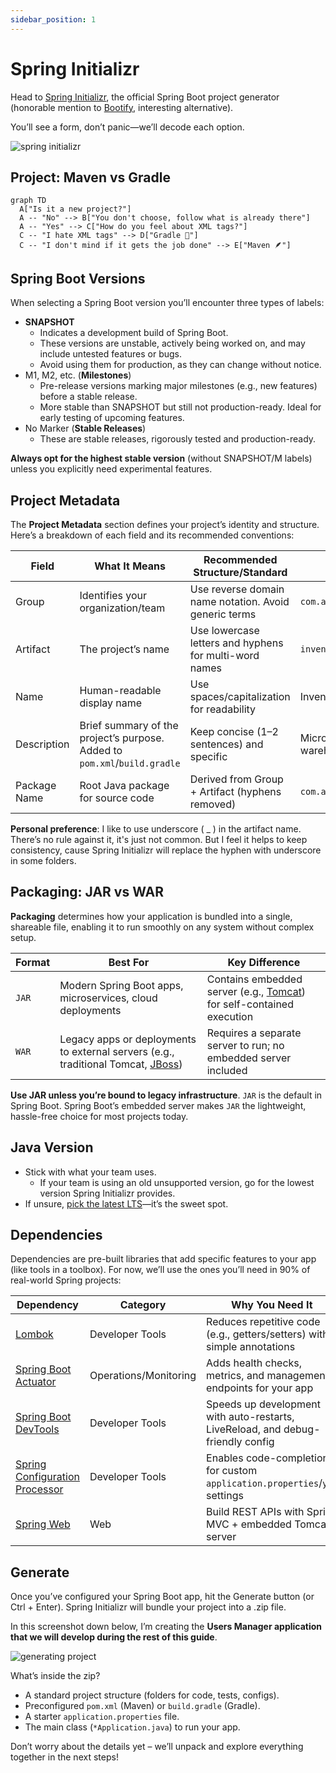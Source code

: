 ```yaml
---
sidebar_position: 1
---
```


# Spring Initializr

Head to [Spring Initializr](https://start.spring.io/), the official Spring Boot project generator (honorable mention to [Bootify](https://bootify.io/), interesting alternative).

You’ll see a form, don’t panic—we’ll decode each option.

<div>
  <img src={require('@site/static/img/lets-create-a-spring-boot-project/spring-initializr.png').default} alt="spring initializr" />
</div>

## Project: Maven vs Gradle

```mermaid
graph TD
  A["Is it a new project?"]
  A -- "No" --> B["You don't choose, follow what is already there"]
  A -- "Yes" --> C["How do you feel about XML tags?"]
  C -- "I hate XML tags" --> D["Gradle 🐘"]
  C -- "I don't mind if it gets the job done" --> E["Maven 🪶"]
```

## Spring Boot Versions 

When selecting a Spring Boot version you’ll encounter three types of labels:

* **SNAPSHOT**
  * Indicates a development build of Spring Boot.
  * These versions are unstable, actively being worked on, and may include untested features or bugs.
  * Avoid using them for production, as they can change without notice.
* M1, M2, etc. (**Milestones**)
  * Pre-release versions marking major milestones (e.g., new features) before a stable release.
  * More stable than SNAPSHOT but still not production-ready. Ideal for early testing of upcoming features.
* No Marker (**Stable Releases**)
  * These are stable releases, rigorously tested and production-ready.

**Always opt for the highest stable version** (without SNAPSHOT/M labels) unless you explicitly need experimental features.

## Project Metadata

The **Project Metadata** section defines your project’s identity and structure. Here’s a breakdown of each field and its recommended conventions:

| Field        | What It Means                                                             | Recommended Structure/Standard                         | Example                                       |
|--------------|---------------------------------------------------------------------------|--------------------------------------------------------|-----------------------------------------------|
| Group        | Identifies your organization/team                                         | Use reverse domain name notation. Avoid generic terms  | `com.acme`                                    |
| Artifact     | The project’s name                                                        | Use lowercase letters and hyphens for multi-word names | `inventory-service`                           |
| Name         | Human-readable display name                                               | Use spaces/capitalization for readability              | Inventory Management                          |
| Description  | Brief summary of the project’s purpose. Added to `pom.xml`/`build.gradle` | Keep concise (1–2 sentences) and specific              | Microservice for tracking warehouse inventory |
| Package Name | Root Java package for source code                                         | Derived from Group + Artifact (hyphens removed)        | `com.acme.inventoryservice`                   |

**Personal preference**: I like to use underscore ( _ ) in the artifact name. There’s no rule against it, it's just not common. But I feel it helps to keep consistency, cause Spring Initializr will replace the hyphen with underscore in some folders.

## Packaging: JAR vs WAR

**Packaging** determines how your application is bundled into a single, shareable file, enabling it to run smoothly on any system without complex setup.

| Format | Best For                                                                                                                                                         | Key Difference                                                                                     |
|--------|------------------------------------------------------------------------------------------------------------------------------------------------------------------|----------------------------------------------------------------------------------------------------|
| `JAR`  | Modern Spring Boot apps, microservices, cloud deployments                                                                                                        | Contains embedded server (e.g., [Tomcat](https://tomcat.apache.org/)) for self-contained execution |
| `WAR`  | Legacy apps or deployments to external servers (e.g., traditional Tomcat, [JBoss](https://www.redhat.com/en/technologies/jboss-middleware/application-platform)) | Requires a separate server to run; no embedded server included                                     |

**Use JAR unless you’re bound to legacy infrastructure**. `JAR` is the default in Spring Boot. Spring Boot’s embedded server makes `JAR` the lightweight, hassle-free choice for most projects today.

## Java Version

* Stick with what your team uses.
  * If your team is using an old unsupported version, go for the lowest version Spring Initializr provides.
* If unsure, [pick the latest LTS](https://www.oracle.com/java/technologies/java-se-support-roadmap.html)—it’s the sweet spot.

## Dependencies

Dependencies are pre-built libraries that add specific features to your app (like tools in a toolbox). For now, we’ll use the ones you’ll need in 90% of real-world Spring projects:

| Dependency                                                                                                                                                           | Category              | Why You Need It                                                                 |
|----------------------------------------------------------------------------------------------------------------------------------------------------------------------|-----------------------|---------------------------------------------------------------------------------|
| [Lombok](https://projectlombok.org/)                                                                                                                                 | Developer Tools       | Reduces repetitive code (e.g., getters/setters) with simple annotations         |
| [Spring Boot Actuator](https://docs.spring.io/spring-boot/docs/3.3.4/reference/htmlsingle/index.html#actuator)                                                       | Operations/Monitoring | Adds health checks, metrics, and management endpoints for your app              |
| [Spring Boot DevTools](https://docs.spring.io/spring-boot/docs/3.3.4/reference/htmlsingle/index.html#using.devtools)                                                 | Developer Tools       | Speeds up development with auto-restarts, LiveReload, and debug-friendly config |
| [Spring Configuration Processor](https://docs.spring.io/spring-boot/docs/3.3.4/reference/htmlsingle/index.html#appendix.configuration-metadata.annotation-processor) | Developer Tools       | Enables code-completion for custom `application.properties`/`yml` settings      |
| [Spring Web](https://docs.spring.io/spring-boot/docs/3.3.4/reference/htmlsingle/index.html#web)                                                                      | Web                   | Build REST APIs with Spring MVC + embedded Tomcat server                        |

## Generate

Once you’ve configured your Spring Boot app, hit the Generate button (or Ctrl + Enter). Spring Initializr will bundle your project into a .zip file.

In this screenshot down below, I’m creating the **Users Manager application that we will develop during the rest of this guide**.

<div>
  <img src={require('@site/static/img/lets-create-a-spring-boot-project/generating-project.png').default} alt="generating project" />
</div>

What’s inside the zip?

* A standard project structure (folders for code, tests, configs).
* Preconfigured `pom.xml` (Maven) or `build.gradle` (Gradle).
* A starter `application.properties` file.
* The main class (`*Application.java`) to run your app.

Don’t worry about the details yet – we’ll unpack and explore everything together in the next steps!
